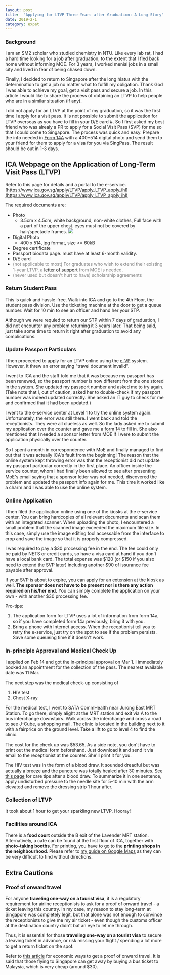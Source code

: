 ```yaml
---
layout: post
title:  "Applying for LTVP Three Years after Graduation: A Long Story"
date: 2019-2-1
category: expat
---
```

### Background
I am an SM2 scholar who studied chemistry in NTU. Like every lab rat, I had a hard time looking for a job after graduation, to the extent that I fled back home without informing MOE. For 3 years, I worked menial jobs in a small city and lived in fear of being chased down.

Finally, I decided to return to Singapore after the long hiatus with the determination to get a job no matter what to fulfill my obligation. Thank God I was able to achieve my goal, get a visit pass and secure a job. In this article I would like to share the process of obtaining an LTVP to help people who are in a similar situation (if any).

I did not apply for an LTVP at the point of my graduation, so it was the first time I apply for a visit pass. It is not possible to submit the application for LTVP overseas as you have to fill in your D/E card #. So I first asked my best friend who was alrealy a PR to apply for a Social Visit Pass (SVP) for me so that I could come to Singapore. The process was quick and easy. Prepare the info needed in [Form 14A](https://www.ica.gov.sg/docs/default-source/ica/forms/form14a.pdf) with a 400*514 digital photo and send them to your friend for them to apply for a visa for you via SingPass. The result should be out in 1-3 days.

## ICA Webpage on the Application of Long-Term Visit Pass (LTVP)
Refer to this page for details and a portal to the e-service.
[https://www.ica.gov.sg/apply/LTVP/apply_LTVP_apply_ihl](https://www.ica.gov.sg/apply/LTVP/apply_LTVP_apply_ihl)

The required documents are:
* Photo
  * 3.5cm x 4.5cm, white background, non-white clothes, Full face with a part of the upper chest. eyes must not be covered by hair/spectacle frames. 
  ![](/organizedchaos/public/portrait.png)
* Digital Photo
  * 400 x 514, jpg format, size <= 60kB
* Degree certificate
* Passport biodata page. must have at least 6-month validity.
* D/E card
* <span style="color:grey"> (not applicable to most) For graduates who wish to extend their existing 1-year LTVP, a [letter of support](https://tgonline.moe.gov.sg/docs/F-UnemploymentAndLTVP%20Extension.pdf) from MOE is needed. </span>
* <span style="color:grey">(never used but doesn't hurt to have) scholarship agreements</span>

### Return Student Pass
This is quick and hassle-free. Walk into ICA and go to the 4th Floor, the student pass division. Use the ticketing machine at the door to get a queue number. Wait for 10 min to see an officer and hand her your STP.

Although we were requied to return our STP within 7 days of graduation, I did not encounter any problem returning it 3 years later. That being said, just take some time to return it right after graduation to avoid any complications.

### Update Passport Particulars
I then proceeded to apply for an LTVP online using the [e-VP](https://eservices.ica.gov.sg/esvclandingpage/evp) system. However, it threw an error saying "travel document invalid".

I went to ICA and the staff told me that it was because my passport has been renewed, so the passport number is now different from the one stored in the system. She updated my passport number and asked me to try again. (Take note that I, out of caution, asked her to double-check if my passport number was indeed updated correctly. She asked an IT guy to check for me and confirmed that it had been updated.)

I went to the e-service center at Level 1 to try the online system again. Unfortunately, the error was still there. I went back and told the receptionists. They were all clueless as well. So the lady asked me to submit my application over the counter and gave me a [form 14](https://www.ica.gov.sg/cms/files/forms/Form14.pdf) to fill in. She also mentioned that I needed a sponsor letter from MOE if I were to submit the application physically over the counter.

So I spent a month in correspondence with MoE and finally managed to find out that it was actually ICA's fault from the beginning! The reason that the online system kept throwing error was that the receptionist did not update my passport particular correctly in the first place. An officer inside the service counter, whom I had finally been allowed to see after presenting MoE's email saying that a sponsor letter was not needed, discovered the problem and updated the passport info again for me. This time it worked like a charm and I was able to use the online system.

### Online Application
I then filed the application online using one of the kiosks at the e-service center. You can bring hardcopies of all relevant documents and scan them with an integrated scanner. When uploading the photo, I encountered a small problem that the scanned image exceeded  the maximum file size. In this case, simply use the image editing tool accessable from the interface to crop and save the image so that it is properly compressed.

I was required to pay a $30 processing fee in the end. The fee could only be paid by NETS or credit cards, so have a visa card at hand if you don't have a local bank card. The total expense was $120 (or $150 if you also need to extend the SVP later) including another $90 of issurance fee payable after approval.

If your SVP is about to expire, you can apply for an extension at the kiosk as well. __The sponsor does not have to be present nor is there any action required on his/her end.__ You can simply complete the application on your own - with another $30 processing fee.

Pro-tips: 
1. The application form for LTVP uses a lot of information from form 14a, so if you have completed form 14a previously, bring it with you. 
2. Bring a phone with Internet access. When the receptionist tell you to retry the e-service, just try on the spot to see if the problem persists. Save some queueing time if it doesn't work.


### In-principle Approval and Medical Check Up
I applied on Feb 14 and got the in-principal approval on Mar 1. I immediately booked an appointment for the collection of the pass. The nearest available date was 11 Mar.

The next step was the medical check-up consisting of
1. HIV test
2. Chest X-ray

For the medical test, I went to SATA CommHealth near Jurong East MRT Station. To go there, simply alight at the MRT station and exit via A to the bus interchange downstairs. Walk across the interchange and cross a road to see J-Cube, a shopping mall. The clinic is located in the building next to it with a fairprice on the ground level. Take a lift to go to level 4 to find the clinic.

The cost for the check up was $53.65. As a side note, you don't have to print out the medical form beforehand. Just download it and send it via email to the receptionist at the counter. She'll print it for you.

The HIV test was in the form of a blood draw. It sounded dreadful but was actually a breeze and the puncture was totally healed after 30 minutes. See [this page](https://healthunlocked.com/cllsupport/posts/132783026/care-tips-after-your-blood-test) for care tips after a blood draw. To summarize it in one sentence, apply undisturbed pressure to the needle site for 5-10 min with the arm elevated and remove the dressing strip 1 hour after.


### Collection of LTVP
It took about 1 hour to get your sparkling new LTVP. Hooray!

### Facilities around ICA
There is a **food court** outside the B exit of the Lavender MRT station. Alternatively, a cafe can be found at the first floor of ICA, together with **photo-taking booths**. For printing, you have to go to the **printing shops in the neighbourhood**. Please refer to [my guide on Google Maps](https://goo.gl/maps/484idruqves) as they can be very difficult to find without directions.

## Extra Cautions
### Proof of onward travel
For anyone __traveling one-way on a tourist visa__, it is a regulatory requirement for airline receptionists to ask for a proof of onward travel - a ticket leaving this country. In my case, my reason to stay long-term at Singapore was completely legit, but that alone was not enough to convince the receptionists to give me my air ticket - even though the customs officer at the destination country didn't bat an eye to let me through. 

Thus, it is essential for those __traveling one-way on a tourist visa__ to secure a leaving ticket in advance, or risk missing your flight / spending a lot more to get a return ticket on the spot.

Refer to [this article](https://expertvagabond.com/proof-of-onward-travel/) for economic ways to get a proof of onward travel. It is said that those flying to Singapore can get away by buying a bus ticket to Malaysia, which is very cheap (around $30).
